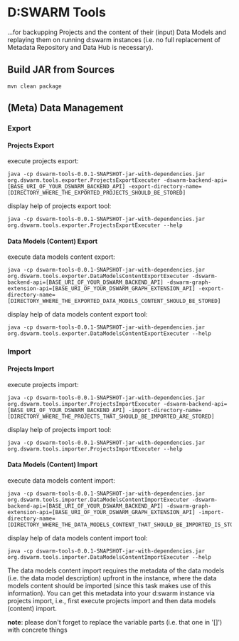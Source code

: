 # D:SWARM Tools #

...for backupping Projects and the content of their (input) Data Models and replaying them on running d:swarm instances (i.e. no full replacement of Metadata Repository and Data Hub is necessary).

## Build JAR from Sources

    mvn clean package


## (Meta) Data Management

### Export

#### Projects Export

execute projects export:

    java -cp dswarm-tools-0.0.1-SNAPSHOT-jar-with-dependencies.jar org.dswarm.tools.exporter.ProjectsExportExecuter -dswarm-backend-api=[BASE_URI_OF_YOUR_DSWARM_BACKEND_API] -export-directory-name=[DIRECTORY_WHERE_THE_EXPORTED_PROJECTS_SHOULD_BE_STORED]

display help of projects export tool:

    java -cp dswarm-tools-0.0.1-SNAPSHOT-jar-with-dependencies.jar org.dswarm.tools.exporter.ProjectsExportExecuter --help

#### Data Models (Content) Export

execute data models content export:

    java -cp dswarm-tools-0.0.1-SNAPSHOT-jar-with-dependencies.jar org.dswarm.tools.exporter.DataModelsContentExportExecuter -dswarm-backend-api=[BASE_URI_OF_YOUR_DSWARM_BACKEND_API] -dswarm-graph-extension-api=[BASE_URI_OF_YOUR_DSWARM_GRAPH_EXTENSION_API] -export-directory-name=[DIRECTORY_WHERE_THE_EXPORTED_DATA_MODELS_CONTENT_SHOULD_BE_STORED]

display help of data models content export tool:

    java -cp dswarm-tools-0.0.1-SNAPSHOT-jar-with-dependencies.jar org.dswarm.tools.exporter.DataModelsContentExportExecuter --help

### Import

#### Projects Import

execute projects import:

    java -cp dswarm-tools-0.0.1-SNAPSHOT-jar-with-dependencies.jar org.dswarm.tools.importer.ProjectsImportExecuter -dswarm-backend-api=[BASE_URI_OF_YOUR_DSWARM_BACKEND_API] -import-directory-name=[DIRECTORY_WHERE_THE_PROJECTS_THAT_SHOULD_BE_IMPORTED_ARE_STORED]

display help of projects import tool:

    java -cp dswarm-tools-0.0.1-SNAPSHOT-jar-with-dependencies.jar org.dswarm.tools.importer.ProjectsImportExecuter --help 

#### Data Models (Content) Import

execute data models content import:

    java -cp dswarm-tools-0.0.1-SNAPSHOT-jar-with-dependencies.jar org.dswarm.tools.importer.DataModelsContentImportExecuter -dswarm-backend-api=[BASE_URI_OF_YOUR_DSWARM_BACKEND_API] -dswarm-graph-extension-api=[BASE_URI_OF_YOUR_DSWARM_GRAPH_EXTENSION_API] -import-directory-name=[DIRECTORY_WHERE_THE_DATA_MODELS_CONTENT_THAT_SHOULD_BE_IMPORTED_IS_STORED]

display help of data models content import tool:

    java -cp dswarm-tools-0.0.1-SNAPSHOT-jar-with-dependencies.jar org.dswarm.tools.importer.DataModelsContentImportExecuter --help 

The data models content import requires the metadata of the data models (i.e. the data model description) upfront in the instance, where the data models content should be imported (since this task makes use of this information). You can get this metadata into your d:swarm instance via projects import, i.e., first execute projects import and then data models (content) import.

**note**: please don't forget to replace the variable parts (i.e. that one in '[]') with concrete things
